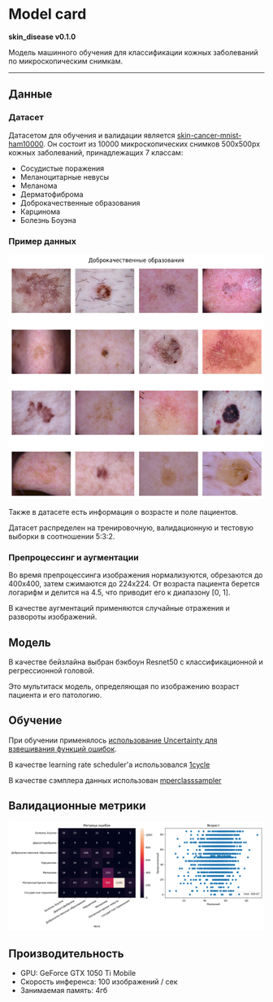 # Model card

**skin_disease v0.1.0**

Модель машинного обучения для классификации кожных заболеваний по микроскопическим снимкам.

---

## Данные

### Датасет
Датасетом для обучения и валидации является [skin-cancer-mnist-ham10000](https://www.kaggle.com/datasets/kmader/skin-cancer-mnist-ham10000).
Он состоит из 10000 микроскопических снимков 500x500px кожных заболеваний, принадлежащих 7 классам:

* Сосудистые поражения
* Меланоцитарные невусы
* Меланома
* Дерматофиброма
* Доброкачественные образования
* Карцинома
* Болезнь Боуэна

### Пример данных
![bkl](./images/bkl.png)

Также в датасете есть информация о возрасте и поле пациентов.

Датасет распределен на тренировочную, валидационную и тестовую выборки в соотношении 5:3:2.

### Препроцессинг и аугментации

Во время препроцессинга изображения нормализуются, обрезаются до 400x400, затем сжимаются до 224x224.
От возраста пациента берется логарифм и делится на 4.5, что приводит его к диапазону [0, 1].

В качестве аугментаций применяются случайные отражения и развороты изображений.

## Модель

В качестве бейзлайна выбран бэкбоун Resnet50 с классификационной и регрессионной головой.

Это мультитаск модель, определяющая по изображению возраст пациента и его патологию.

## Обучение

При обучении применялось [использование Uncertainty для взвешивания функций ошибок](https://arxiv.org/pdf/1705.07115v3.pdf).

В качестве learning rate scheduler'а использовался [1cycle](https://paperswithcode.com/method/1cycle)

В качестве сэмплера данных использован [mperclasssampler](https://kevinmusgrave.github.io/pytorch-metric-learning/samplers/#mperclasssampler)

## Валидационные метрики

![This is an image](./images/metrics.png)

## Производительность

* GPU: GeForce GTX 1050 Ti Mobile
* Скорость инференса: 100 изображений / сек
* Занимаемая память: 4гб

